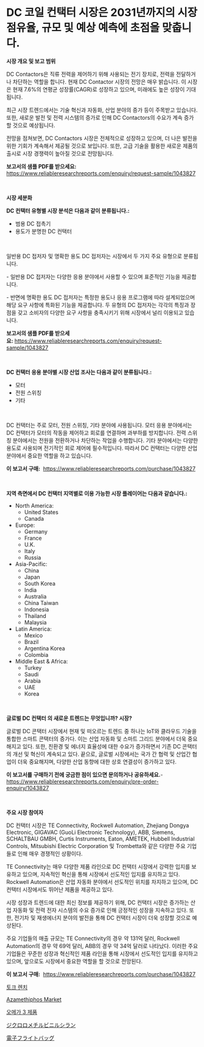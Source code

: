 <p><h1>DC 코일 컨택터 시장은 2031년까지의 시장 점유율, 규모 및 예상 예측에 초점을 맞춥니다.</h1></p><p><strong>시장 개요 및 보고 범위</strong></p>
<p><p>DC Contactors은 직류 전력을 제어하기 위해 사용되는 전기 장치로, 전력을 전달하거나 차단하는 역할을 합니다. 현재 DC Contactor 시장의 전망은 매우 밝습니다. 이 시장은 현재 7.6%의 연평균 성장률(CAGR)로 성장하고 있으며, 미래에도 높은 성장이 기대됩니다.</p><p>최근 시장 트렌드에서는 기술 혁신과 자동화, 산업 분야의 증가 등이 주목받고 있습니다. 또한, 새로운 발전 및 전력 시스템의 증가로 인해 DC Contactors의 수요가 계속 증가할 것으로 예상됩니다.</p><p>전망을 점쳐보면, DC Contactors 시장은 전체적으로 성장하고 있으며, 더 나은 발전을 위한 기회가 계속해서 제공될 것으로 보입니다. 또한, 고급 기술을 활용한 새로운 제품의 출시로 시장 경쟁력이 높아질 것으로 전망됩니다.</p></p>
<p><strong>보고서의 샘플 PDF를 받으세요:</strong> <a href="https://www.reliableresearchreports.com/enquiry/request-sample/1043827">https://www.reliableresearchreports.com/enquiry/request-sample/1043827</a></p>
<p>&nbsp;</p>
<p><strong>시장 세분화</strong></p>
<p><strong>DC 컨택터 유형별 시장 분석은 다음과 같이 분류됩니다.:</strong></p>
<p><ul><li>범용 DC 접촉기</li><li>용도가 분명한 DC 컨택터</li></ul></p>
<p>&nbsp;</p>
<p><p>일반용 DC 접저자 및 명확한 용도 DC 접저자는 시장에서 두 가지 주요 유형으로 분류됩니다. </p><p>- 일반용 DC 접저자는 다양한 응용 분야에서 사용할 수 있으며 표준적인 기능을 제공합니다. </p><p>- 반면에 명확한 용도 DC 접저자는 특정한 용도나 응용 프로그램에 따라 설계되었으며 해당 요구 사항에 특화된 기능을 제공합니다. 두 유형의 DC 접저자는 각각의 특징과 장점을 갖고 소비자의 다양한 요구 사항을 충족시키기 위해 시장에서 널리 이용되고 있습니다.</p></p>
<p><strong>보고서의 샘플 PDF를 받으세요:</strong>&nbsp;<a href="https://www.reliableresearchreports.com/enquiry/request-sample/1043827">https://www.reliableresearchreports.com/enquiry/request-sample/1043827</a></p>
<p>&nbsp;</p>
<p><strong> DC 컨택터 응용 분야별 시장 산업 조사는 다음과 같이 분류됩니다.:</strong></p>
<p><ul><li>모터</li><li>전원 스위칭</li><li>기타</li></ul></p>
<p>&nbsp;</p>
<p><p>DC 컨택터는 주로 모터, 전원 스위칭, 기타 분야에 사용됩니다. 모터 응용 분야에서는 DC 컨택터가 모터의 작동을 제어하고 회로를 연결하며 과부하를 방지합니다. 전력 스위칭 분야에서는 전원을 전환하거나 차단하는 작업을 수행합니다. 기타 분야에서는 다양한 용도로 사용되며 전기적인 회로 제어에 필수적입니다. 따라서 DC 컨택터는 다양한 산업 분야에서 중요한 역할을 하고 있습니다.</p></p>
<p><strong>이 보고서 구매:</strong>&nbsp; <a href="https://www.reliableresearchreports.com/purchase/1043827">https://www.reliableresearchreports.com/purchase/1043827</a></p>
<p>&nbsp;</p>
<p><strong>지역 측면에서 DC 컨택터 지역별로 이용 가능한 시장 플레이어는 다음과 같습니다.:</strong></p>
<p><ul>
    <li>
        North America:
        <ul>
            <li>United States</li>
            <li>Canada</li>
        </ul>
    </li>
    <li>
        Europe:
        <ul>
            <li>Germany</li>
            <li>France</li>
            <li>U.K.</li>
            <li>Italy</li>
            <li>Russia</li>
        </ul>
    </li>
    <li>
        Asia-Pacific:
        <ul>
            <li>China</li>
            <li>Japan</li>
            <li>South Korea</li>
            <li>India</li>
            <li>Australia</li>
            <li>China Taiwan</li>
            <li>Indonesia</li>
            <li>Thailand</li>
            <li>Malaysia</li>
        </ul>
    </li>
    <li>
        Latin America:
        <ul>
            <li>Mexico</li>
            <li>Brazil</li>
            <li>Argentina Korea</li>
            <li>Colombia</li>
        </ul>
    </li>
    <li>
        Middle East & Africa:
        <ul>
            <li>Turkey</li>
            <li>Saudi</li>
            <li>Arabia</li>
            <li>UAE</li>
            <li>Korea</li>
        </ul>
    </li>
    </ul></p>
<p>&nbsp;</p>
<p><strong>글로벌 DC 컨택터 의 새로운 트렌드는 무엇입니까? 시장?</strong></p>
<p><p>글로벌 DC 콘택터 시장에서 현재 및 떠오르는 트렌드 중 하나는 IoT와 클라우드 기술을 통합한 스마트 콘택터의 증가다. 이는 산업 자동화 및 스마트 그리드 분야에서 더욱 중요해지고 있다. 또한, 친환경 및 에너지 효율성에 대한 수요가 증가하면서 기존 DC 콘택터의 개선 및 혁신이 계속되고 있다. 끝으로, 글로벌 시장에서는 국가 간 협력 및 산업간 협업이 더욱 중요해지며, 다양한 산업 동향에 대한 상호 연결성이 증가하고 있다.</p></p>
<p><strong>이 보고서를 구매하기 전에 궁금한 점이 있으면 문의하거나 공유하세요.</strong>- <a href="https://www.reliableresearchreports.com/enquiry/pre-order-enquiry/1043827">https://www.reliableresearchreports.com/enquiry/pre-order-enquiry/1043827</a></p>
<p>&nbsp;</p>
<p><strong>주요 시장 참여자</strong></p>
<p><p>DC 컨택터 시장은 TE Connectivity, Rockwell Automation, Zhejiang Dongya Electronic, GIGAVAC (GuoLi Electronic Technology), ABB, Siemens, SCHALTBAU GMBH, Curtis Instruments, Eaton, AMETEK, Hubbell Industrial Controls, Mitsubishi Electric Corporation 및 Trombetta와 같은 다양한 주요 기업들로 인해 매우 경쟁적인 상황이다. </p><p>TE Connectivity는 매우 다양한 제품 라인으로 DC 컨택터 시장에서 강력한 입지를 보유하고 있으며, 지속적인 혁신을 통해 시장에서 선도적인 입지를 유지하고 있다. Rockwell Automation은 산업 자동화 분야에서 선도적인 위치를 차지하고 있으며, DC 컨택터 시장에서도 뛰어난 제품을 제공하고 있다. </p><p>시장 성장과 트렌드에 대한 최신 정보를 제공하기 위해, DC 컨택터 시장은 증가하는 산업 자동화 및 전력 전자 시스템의 수요 증가로 인해 긍정적인 성장을 지속하고 있다. 또한, 전기차 및 재생에너지 분야의 발전을 통해 DC 컨택터 시장이 더욱 성장할 것으로 예상된다. </p><p>주요 기업들의 매출 규모는 TE Connectivity의 경우 약 131억 달러, Rockwell Automation의 경우 약 69억 달러, ABB의 경우 약 34억 달러로 나타났다. 이러한 주요 기업들은 꾸준한 성장과 혁신적인 제품 라인을 통해 시장에서 선도적인 입지를 유지하고 있으며, 앞으로도 시장에서 중요한 역할을 할 것으로 전망된다.</p></p>
<p><strong>이 보고서 구매:</strong>&nbsp;&nbsp;<a href="https://www.reliableresearchreports.com/purchase/1043827">https://www.reliableresearchreports.com/purchase/1043827</a></p>
<p><p><a href="https://github.com/vs10l4sfg5c/Market-Research-Report-List-1/blob/main/7744230188735.md">토크 렌치</a></p><p><a href="https://issuu.com/reportprime-2/docs/azamethiphos-market-size-2030.pptx">Azamethiphos Market</a></p><p><a href="https://github.com/crfsywufhm81415/Market-Research-Report-List-1/blob/main/7442517188734.md">오메가 3 제품</a></p><p><a href="https://github.com/zekaoe592392/Market-Research-Report-List-1/blob/main/1880894188829.md">ジクロロメチルビニルシラン</a></p><p><a href="https://github.com/cnnriuez22368/Market-Research-Report-List-1/blob/main/3930484188830.md">電子フライトバッグ</a></p></p>
